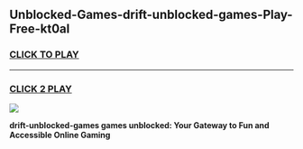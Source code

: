 
## Unblocked-Games-drift-unblocked-games-Play-Free-kt0al
<h3>
<a href="https://premium76.site?title=drift-unblocked-games&ref=23A">CLICK TO PLAY</a></h3>
<hr>

<h3>
<a href="https://premium76.site?title=drift-unblocked-games&ref=23A">CLICK 2 PLAY</a>
  
</h3>

<a href="https://premium76.site?title=drift-unblocked-games&ref=23A"><img src="https://clearcache.store/games.png"></a>


**drift-unblocked-games games unblocked: Your Gateway to Fun and Accessible Online Gaming**

